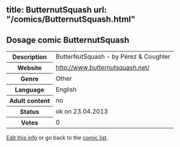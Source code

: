 title: ButternutSquash
url: "/comics/ButternutSquash.html"
---
Dosage comic ButternutSquash
-----------------------------------------

<p id="msg"></p>
<script type="text/javascript">
if (window.location.search === '?edit_info_mail=sent_ok') {
  var elem = document.getElementById("msg");
  elem.innerHTML = 'Edited information sucessfully sent.';
  elem.className = 'ok';
}
</script>
<table class="comicinfo">
<tr>
<th>Description</th><td>ButterNutSquash - by Pérez &amp; Coughler</td>
</tr>
<tr>
<th>Website</th><td><a href="http://www.butternutsquash.net/">http://www.butternutsquash.net/</a></td>
</tr>
<tr>
<th>Genre</th><td>Other</td>
</tr>
<tr>
<th>Language</th><td>English</td>
</tr>
<tr>
<th>Adult content</th><td>no</td>
</tr>
<tr>
<th>Status</th><td>ok on 23.04.2013</td>
</tr>
<tr>
<th>Votes</th><td>0</td>
</tr>
</table>

[Edit this info](ButternutSquash_edit.html) or go back to the [comic list](../comic-index.html).
